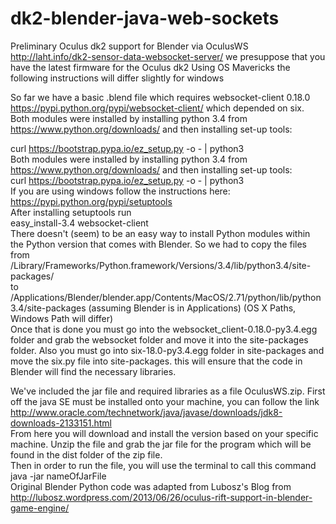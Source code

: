 dk2-blender-java-web-sockets
============================

Preliminary Oculus dk2 support for Blender via OculusWS http://laht.info/dk2-sensor-data-websocket-server/
we presuppose that you have the latest firmware for the Oculus dk2
Using OS Mavericks the following instructions will differ slightly for windows

So far we have a basic .blend file which requires websocket-client 0.18.0 https://pypi.python.org/pypi/websocket-client/
which depended on six.
Both modules were installed by installing python 3.4 from https://www.python.org/downloads/ and then installing set-up tools:

curl https://bootstrap.pypa.io/ez_setup.py -o - | python3  
Both modules were installed by installing python 3.4 from https://www.python.org/downloads/ and then installing set-up tools:   
curl https://bootstrap.pypa.io/ez_setup.py -o - | python3  
If you are using windows follow the instructions here:  
https://pypi.python.org/pypi/setuptools  
After installing setuptools run  
easy_install-3.4 websocket-client   
There doesn't (seem) to be an easy way to install Python modules within the Python version that comes with Blender. So we had to copy the files from 
/Library/Frameworks/Python.framework/Versions/3.4/lib/python3.4/site-packages/   
to  
/Applications/Blender/blender.app/Contents/MacOS/2.71/python/lib/python3.4/site-packages (assuming Blender is in Applications)
(OS X Paths, Windows Path will differ)  
Once that is done you must go into the websocket_client-0.18.0-py3.4.egg folder and grab the websocket folder and move it into the site-packages folder. Also you must 
go into six-18.0-py3.4.egg folder in site-packages and move the six.py file into site-packages. this will ensure that the code in Blender will find the necessary libraries. 

We've included the jar file and required libraries as a file OculusWS.zip.
First off the java SE must be installed onto your machine, you can follow the link http://www.oracle.com/technetwork/java/javase/downloads/jdk8-downloads-2133151.html  
From here you will download and install the version based on your specific machine.
Unzip the file and grab the jar file for the program which will be found in the dist folder of the zip file.  
Then in order to run the file, you will use the terminal to call this command java -jar nameOfJarFile  
Original Blender Python code was adapted from Lubosz's Blog from http://lubosz.wordpress.com/2013/06/26/oculus-rift-support-in-blender-game-engine/  


